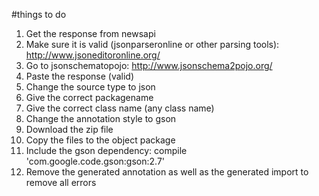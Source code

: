 #things to do

1. Get the response from newsapi
2. Make sure it is valid (jsonparseronline or other parsing tools): http://www.jsoneditoronline.org/
3. Go to jsonschematopojo: http://www.jsonschema2pojo.org/
4. Paste the response (valid)
5. Change the source type to json
6. Give the correct packagename
7. Give the correct class name (any class name)
8. Change the annotation style to gson
9. Download the zip file
10. Copy the files to the object package
11. Include the gson dependency: compile 'com.google.code.gson:gson:2.7'
12. Remove the generated annotation as well as the generated import to remove all errors
